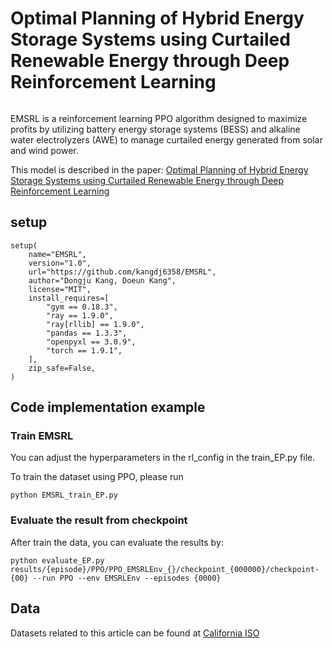 <div style="display:flex; align-items: center;">

# Optimal Planning of Hybrid Energy Storage Systems using Curtailed Renewable Energy through Deep Reinforcement Learning

</div>

EMSRL is a reinforcement learning PPO algorithm designed to maximize profits by utilizing battery energy storage systems (BESS) and alkaline water electrolyzers (AWE) to manage curtailed energy generated from solar and wind power.

This model is described in the paper: [Optimal Planning of Hybrid Energy Storage Systems using Curtailed Renewable Energy through Deep Reinforcement Learning](https://arxiv.org/abs/2212.05662)




## setup

```
setup(
    name="EMSRL",
    version="1.0",
    url="https://github.com/kangdj6358/EMSRL",
    author="Dongju Kang, Doeun Kang",
    license="MIT",
    install_requires=[
        "gym == 0.18.3",
        "ray == 1.9.0",
        "ray[rllib] == 1.9.0",
        "pandas == 1.3.3",
        "openpyxl == 3.0.9",
        "torch == 1.9.1",
    ],
    zip_safe=False,
)
```

## Code implementation example

### Train EMSRL

You can adjust the hyperparameters in the rl_config in the train_EP.py file.

To train the dataset using PPO, please run

```
python EMSRL_train_EP.py
```

### Evaluate the result from checkpoint

After train the data, you can evaluate the results by:

```
python evaluate_EP.py results/{episode}/PPO/PPO_EMSRLEnv_{}/checkpoint_{000000}/checkpoint-{00} --run PPO --env EMSRLEnv --episodes {0000}
```

## Data

Datasets related to this article can be found at [California ISO](http://www.caiso.com/informed/Pages/ManagingOversupply.aspx)